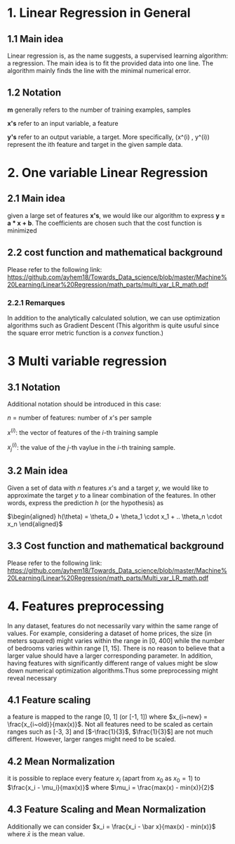 # 1. Linear Regression in General
## 1.1 Main idea
Linear regression is, as the name suggests, a supervised learning algorithm: a regression. The main idea is to fit the provided data into one line. The algorithm mainly finds the line with the minimal numerical error.

## 1.2 Notation
**m** generally refers to the number of training examples, samples

**x's** refer to an input variable, a feature

**y's** refer to an output variable, a target. 
More specifically, (x^(i) , y^(i)) represent the ith feature and target in the given sample data.

# 2. One variable Linear Regression

## 2.1 Main idea
given a large set of features **x's**, we would like our algorithm to express **y =  a * x + b**. The coefficients are chosen such that
the cost function is minimized

## 2.2 cost function and mathematical background

Please refer to the following link: https://github.com/ayhem18/Towards_Data_science/blob/master/Machine%20Learning/Linear%20Regression/math_parts/multi_var_LR_math.pdf
### 2.2.1 Remarques 
In addition to the analytically calculated solution, we can use optimization algorithms such as Gradient Descent (This algorithm is quite usuful since the square error metric function is a *convex* function.)

# 3 Multi variable regression
## 3.1 Notation
Additional notation should be introduced in this case:

$n$ = number of features: number of $x$'s per sample

$x^{(i)}$: the vector of features of the $i$-th training sample

$x_j^{(i)}$: the value of the $j$-th vaylue in the $i$-th training sample.
## 3.2 Main idea
Given a set of data with $n$ features $x$'s and a target $y$, we would like to approximate the target $y$ to a linear combination of the features. In other words,  express the prediction $h$ (or the hypothesis) as 

$\begin{aligned}
    h(\theta) = \theta_0 + \theta_1 \cdot x_1 + .. \theta_n \cdot x_n
\end{aligned}$

## 3.3 Cost function and mathematical background
Please refer to the following link: https://github.com/ayhem18/Towards_Data_science/blob/master/Machine%20Learning/Linear%20Regression/math_parts/Multi_var_LR_math.pdf


# 4. Features preprocessing
In any dataset, features do not necessarily vary within the same range of values. For example, considering a dataset of home prices, the size (in meters squared) might varies within the range in [0, 400] while the number of bedrooms varies within range [1, 15]. There is no reason to believe that a larger value should have a larger corresponding parameter. In addition, having features with significantly different range of values might be slow down numerical optimization algorithms.Thus some preprocessing might reveal necessary
## 4.1 Feature scaling
a feature is mapped to the range [0, 1] (or [-1, 1]) where $x_{i~new} = \frac{x_{i~old}}{max(x)}$. Not all features need to be scaled as certain ranges such as [-3, 3] and [$-\frac{1}{3}$, $\frac{1}{3}$] are not much different. However, larger ranges might need to be scaled.

## 4.2 Mean Normalization
it is possible to replace every feature $x_i$ (apart from $x_0$ as $x_0 = 1$) to $\frac{x_i - \mu_i}{max(x)}$ where $\mu_i = \frac{max(x) - min(x)}{2}$

## 4.3 Feature Scaling and Mean Normalization
Additionally we can consider $x_i = \frac{x_i - \bar x}{max(x) - min(x)}$ where $\bar x$ is the mean value. 

